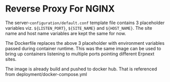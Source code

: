 # Reverse Proxy For NGINX

The server-```configuration/default.conf``` template file contains 3 placeholder variables viz. ```${LISTEN_PORT}```,  ```${SITE_NAME}``` and  ```${HOST_NAME}```. 
The site name and host name variables are kept the same for now.

The Dockerfile replaces the above 3 placeholder with environment variables passed during container runtime. This was the same image can be used to bring up containers listening to multiple ports pointing different Erpnext sites.

The image is already build and pushed to docker hub. That is referenced from deployment/docker-compose.yml
